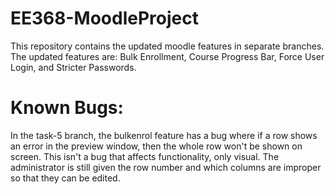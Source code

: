 # EE368-MoodleProject
This repository contains the updated moodle features in separate branches. The updated features are: Bulk Enrollment, Course Progress Bar, Force User Login, and Stricter Passwords.

# Known Bugs:
In the task-5 branch, the bulkenrol feature has a bug where if a row shows an error in the preview window, then the whole row won't be shown on screen. This isn't a bug that affects functionality, only visual. The administrator is still given the row number and which columns are improper so that they can be edited.
